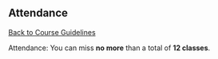 ## Attendance
[Back to Course Guidelines](../../README.md#course-guidelines)

Attendance: You can miss **no more** than a total of **12 classes**.

